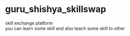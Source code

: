 # guru_shishya_skillswap
skill exchange platform
<br>
you can learn some  skill and also teach some skill to other

